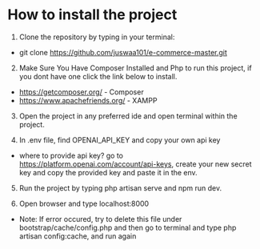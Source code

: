 # How to install the project

1. Clone the repository by typing in your terminal:

-   git clone https://github.com/juswaa101/e-commerce-master.git

2. Make Sure You Have Composer Installed and Php to run this project, if you dont have one click the link below to install.

-   https://getcomposer.org/ - Composer
-   https://www.apachefriends.org/ - XAMPP

3. Open the project in any preferred ide and open terminal within the project.

3. In .env file, find OPENAI_API_KEY and copy your own api key
- where to provide api key? go to https://platform.openai.com/account/api-keys, create your new secret key and copy the provided key and paste it in the env.

5. Run the project by typing php artisan serve and npm run dev.

6. Open browser and type localhost:8000

 - <p>Note: If error occured, try to delete this file under bootstrap/cache/config.php and then go to terminal and type php artisan config:cache, and run again</p>

